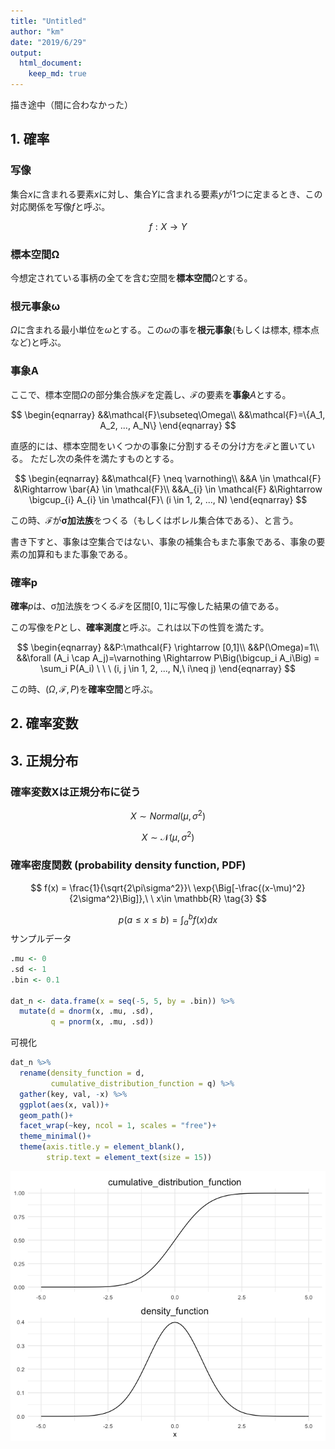 ```yaml
---
title: "Untitled"
author: "km"
date: "2019/6/29"
output: 
  html_document:
    keep_md: true
---
```




描き途中（間に合わなかった）

## 1. 確率

### 写像

集合$x$に含まれる要素$x$に対し、集合$Y$に含まれる要素$y$が1つに定まるとき、この対応関係を写像$f$と呼ぶ。

$$
f:X \to Y  \tag{1}
$$

### 標本空間Ω

今想定されている事柄の全てを含む空間を**標本空間**$\Omega$とする。

### 根元事象ω

$\Omega$に含まれる最小単位を$\omega$とする。この$\omega$の事を**根元事象**(もしくは標本, 標本点など)と呼ぶ。

### 事象A

ここで、標本空間$\Omega$の部分集合族$\mathcal{F}$を定義し、$\mathcal{F}$の要素を**事象**$A$とする。

$$
\begin{eqnarray}
&&\mathcal{F}\subseteq\Omega\\
&&\mathcal{F}=\{A_1, A_2, ..., A_N\}
\end{eqnarray}
$$

直感的には、標本空間をいくつかの事象に分割するその分け方を$\mathcal{F}$と置いている。
ただし次の条件を満たすものとする。

$$
\begin{eqnarray}
&&\mathcal{F} \neq \varnothing\\
&&A \in \mathcal{F} &\Rightarrow \bar{A} \in \mathcal{F}\\
&&A_{i} \in \mathcal{F} &\Rightarrow \bigcup_{i} A_{i} \in \mathcal{F}\ (i \in 1, 2, ..., N)
\end{eqnarray}
$$

この時、$\mathcal{F}$が**σ加法族**をつくる（もしくはボレル集合体である）、と言う。

書き下すと、事象は空集合ではない、事象の補集合もまた事象である、事象の要素の加算和もまた事象である。

### 確率p

**確率**$p$は、σ加法族をつくる$\mathcal{F}$を区間$[0,1]$に写像した結果の値である。

この写像を$P$とし、**確率測度**と呼ぶ。これは以下の性質を満たす。

$$
\begin{eqnarray}
&&P:\mathcal{F} \rightarrow [0,1]\\
&&P(\Omega)=1\\
&&\forall (A_i \cap A_j)=\varnothing \Rightarrow P\Big(\bigcup_i A_i\Big) = \sum_i P(A_i) \ \ \ (i, j \in 1, 2, ..., N,\ i\neq j)
\end{eqnarray}
$$

この時、$(\Omega, \mathcal{F}, P)$を**確率空間**と呼ぶ。

## 2. 確率変数


## 3. 正規分布

### 確率変数Xは正規分布に従う

$$
X \sim Normal(\mu, \sigma^2) \tag{1}
$$



$$
X \sim \mathcal{N}(\mu, \sigma^2) \tag{2}
$$

### 確率密度関数 (probability density function, PDF)

$$
f(x) = \frac{1}{\sqrt{2\pi\sigma^2}}\ \exp{\Big[-\frac{(x-\mu)^2}{2\sigma^2}\Big]},\ \ x\in \mathbb{R} \tag{3}
$$

$$
p(a≤x≤b) =\int_a^bf(x)dx \tag{4}
$$
サンプルデータ


```r
.mu <- 0
.sd <- 1
.bin <- 0.1

dat_n <- data.frame(x = seq(-5, 5, by = .bin)) %>% 
  mutate(d = dnorm(x, .mu, .sd),
         q = pnorm(x, .mu, .sd))
```

可視化


```r
dat_n %>% 
  rename(density_function = d,
         cumulative_distribution_function = q) %>% 
  gather(key, val, -x) %>% 
  ggplot(aes(x, val))+
  geom_path()+
  facet_wrap(~key, ncol = 1, scales = "free")+
  theme_minimal()+
  theme(axis.title.y = element_blank(),
        strip.text = element_text(size = 15))
```

![](norm_files/figure-html/unnamed-chunk-2-1.png)<!-- -->
